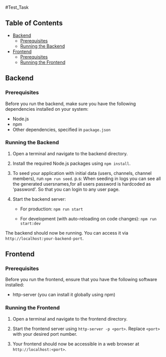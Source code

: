 #Test_Task

## Table of Contents
- [Backend](#backend)
  - [Prerequisites](#prerequisites)
  - [Running the Backend](#running-the-backend)
- [Frontend](#frontend)
  - [Prerequisites](#prerequisites-1)
  - [Running the Frontend](#running-the-frontend-1)

## Backend

### Prerequisites

Before you run the backend, make sure you have the following dependencies installed on your system:

- Node.js
- npm
- Other dependencies, specified in `package.json`

### Running the Backend

1. Open a terminal and navigate to the backend directory.

2. Install the required Node.js packages using `npm install`.

3. To seed your application with initial data (users, channels, channel members), run `npm run seed`.
    p.s: When seeding in logs you can see all the generated usersnames,for all users password is hardcoded as 'password'. So that you can login to any user page.

4. Start the backend server:

   - For production: `npm run start`

   - For development (with auto-reloading on code changes): `npm run start:dev`

The backend should now be running. You can access it via `http://localhost:your-backend-port`.

## Frontend

### Prerequisites

Before you run the frontend, ensure that you have the following software installed:

- http-server (you can install it globally using npm)

### Running the Frontend

1. Open a terminal and navigate to the frontend directory.

2. Start the frontend server using `http-server -p <port>`. Replace `<port>` with your desired port number.

3. Your frontend should now be accessible in a web browser at `http://localhost:<port>`.
